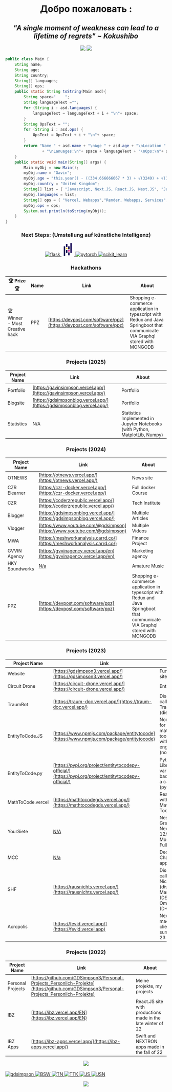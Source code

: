 <h1 align="center">Добро пожаловать :</h1>
<!-- <h8>i love my mum</h8> -->

<h2 align="center"><i>"A single moment of weakness can lead to a lifetime of regrets" ~ Kokushibo</i></h2>


<p align='center'>



<img src="http://github-profile-summary-cards.vercel.app/api/cards/profile-details?username=GDSimpson3&theme=dark">
<img src="http://github-profile-summary-cards.vercel.app/api/cards/stats?username=gdsimpson3&theme=highcontrast">
</p>

```java
public class Main {
    String name;
    String age;
    String country;
    String[] languages;
    String[] ops;
    public static String toString(Main asd){
        String space="    ";
        String languageText ="";
        for (String i : asd.languages) {
            languageText = languageText + i + "\n"+ space;
        }
        String OpsText = "";
        for (String i : asd.ops) {
            OpsText = OpsText + i + "\n"+ space;
        }
        return "Name " + asd.name + "\nAge " + asd.age + "\nLocation " + asd.country
                + "\nLanuages:\n"+ space + languageText + "\nOps:\n"+ space + OpsText;
    }
    public static void main(String[] args) {
        Main myObj = new Main();
        myObj.name = "Gavin";
        myObj.age = "this.year() - ((334.666666667 * 3) + √(3249) + √(1024) + 915)";
        myObj.country = "United Kingdom";
        String[] list = { "Javascript, Next.JS, React.JS, Nest.JS", "Java, Spring, LibGdx", "Python, Django, Numpy, ML", "Groovy","C++, Node-gyp, Pybind11, Cmake","R","C, Cmake, Meson","C#, MAUI, Console app, WEB","Lua, NVCHAD","PHP" };
        myObj.languages = list;
        String[] ops = { "Vercel, Webapps","Render, Webapps, Services", "Railway.up, Webapps","Docker, Helm, K8s (GCP)","Jenkins, Brew, Docker","Ubuntu, 20.04, 18.10, Kali, OpenSUSE, RHAT, AntiX, Ubuntu Server 15.04,","DB, MongoDB, Mysql, Mysql Docker","Bash, VB, Shell","GCP, K8s","Azure, AD"};
        myObj.ops = ops;
        System.out.println(toString(myObj));
    }
}
```



 
<h3 align="center">Next Steps: (Umstellung auf künstliche Intelligenz)</h3>
<p align="center"> 
 <a href="https://flask.palletsprojects.com/" target="_blank" rel="noreferrer"> 
  <img src="https://www.vectorlogo.zone/logos/pocoo_flask/pocoo_flask-icon.svg" alt="flask" width="40" height="40"/> </a>
 <a href="https://pandas.pydata.org/" target="_blank" rel="noreferrer"> 
  <img src="https://raw.githubusercontent.com/devicons/devicon/2ae2a900d2f041da66e950e4d48052658d850630/icons/pandas/pandas-original.svg" alt="pandas" width="40" height="40"/> </a> 
<a href="https://pytorch.org/" target="_blank" rel="noreferrer"> 
  <img src="https://www.vectorlogo.zone/logos/pytorch/pytorch-icon.svg" alt="pytorch" width="40" height="40"/> </a> 
<a href="https://scikit-learn.org/" target="_blank" rel="noreferrer"> 
   <img src="https://upload.wikimedia.org/wikipedia/commons/0/05/Scikit_learn_logo_small.svg" alt="scikit_learn" width="40" height="40"/> </a> </p>




<h3 align='center'>Hackathons</h3>

| 🏆 Prize 🏆 | Name | Link | About |
| ------------- | ------------- | ------------- | ------------- |
| 🏆 Winner - Most Creative hack | PPZ | [https://devpost.com/software/ppz](https://devpost.com/software/ppz)  | Shopping e-commerce application in typescript with Redux and Java Springboot that communicate VIA Graphql stored with MONGODB  |

<h3 align='center'>Projects (2025)</h3>

| Project Name  | Link | About |
| ------------- | ------------- | ------------- |
| Portfolio  | [https://gavinsimpson.vercel.app/](https://gavinsimpson.vercel.app/)  | Portfolio |
| Blogsite  | [https://gdsimpsonblog.vercel.app/](https://gdsimpsonblog.vercel.app/)  | Portfolio |
| Statistics  | N/A  | Statistics Implemented in Jupyter Notebooks (with Python, MatplotLib, Numpy) |

<h3 align='center'>Projects (2024)</h3>


| Project Name  | Link | About |
| ------------- | ------------- | ------------- |
| OTNEWS  | [https://otnews.vercel.app/](https://otnews.vercel.app/)  | News site  |
| CZR Elearner  | [https://czr-docker.vercel.app/](https://czr-docker.vercel.app/)  | Full docker Course  |
| CZR  | [https://coderzrepublic.vercel.app/](https://coderzrepublic.vercel.app/)  | Tech Institute  |
| Blogger  | [https://gdsimpsonblog.vercel.app/](https://gdsimpsonblog.vercel.app/)  | Multiple Articles |
| Vlogger  | [https://www.youtube.com/@gdsimpson](https://www.youtube.com/@gdsimpson)  | Multiple Videos |
| MWA  | [https://meshworkanalysis.carrd.co/](https://meshworkanalysis.carrd.co/)  | Finance Project  |
| GVVIN Agency  | [https://gvvinagency.vercel.app/en](https://gvvinagency.vercel.app/en)  | Marketing agency  |
| HKY Soundworks  | [N/a]()  | Amature Music  |
| PPZ | [https://devpost.com/software/ppz](https://devpost.com/software/ppz)  | Shopping e-commerce application in typescript with Redux and Java Springboot that communicate VIA Graphql stored with MONGODB  |




<h3 align='center'>Projects (2023)</h3>

| Project Name  | Link | About |
| ------------- | ------------- | ------------- |
| Website  | [https://gdsimpson3.vercel.app/](https://gdsimpson3.vercel.app/)  | Fun NextJS site  |
| Circuit Drone  | [https://circuit-drone.vercel.app/](https://circuit-drone.vercel.app/)  | Enterprise  |
| TraumBot  | [https://traum-doc.vercel.app/](https://traum-doc.vercel.app/)  | Discord Bots called Traum.JS (discord.JS)  |
| EntityToCode.JS  | [https://www.npmjs.com/package/entitytocode](https://www.npmjs.com/package/entitytocode)  | Node Library for mathmatical tools backed with a c++ engine (node-gyp)  |
| EntityToCode.py  | [https://pypi.org/project/entitytocodepy-official/](https://pypi.org/project/entitytocodepy-official/)  | Python Library for various tools backed with a c++ engine (pybind11)  |
| MathToCode.vercel  | [https://mathtocodegds.vercel.app/](https://mathtocodegds.vercel.app/)  | React.JS site with Mathematical Tools  |
| YourSiete | [N/A](https://gdsimpson3.vercel.app/)  | Nest.JS, GraphQL, Next.JS 12/TS and MongoDB Fullstack  |
| MCC  | [N/a]()  | Decentralised Chat application |
| SHF  | [https://rausnichts.vercel.app/](https://rausnichts.vercel.app/)  | Discord Bots called Raus Nichs.JS (discord.JS), Mankey.CS (DSharp) and Omanyte.cc (D++)  |
| Acropolis  | [https://fevid.vercel.app/](https://fevid.vercel.app)  | NextJS sites made for clients in the summmer of 23 (CLOSED)  |


<h3 align='center'>Projects (2022)</h3>


| Project Name  | Link | About |
| ------------- | ------------- | ------------- |
| Personal Projects  | [https://github.com/GDSimpson3/Personal-Projects_Personlich-Projekte](https://github.com/GDSimpson3/Personal-Projects_Personlich-Projekte)  | Meine projekte, my projects |
| IBZ  | [https://ibz.vercel.app/EN](https://ibz.vercel.app/EN)  | React.JS site with productions made in the late winter of 22  |
| IBZ Apps  | [https://ibz-apps.vercel.app/](https://ibz-apps.vercel.app/)  | Swift and NEXTRON apps made in the fall of 22 |




<p align="center">
  <img src= "https://media3.giphy.com/media/v1.Y2lkPTc5MGI3NjExMDUyNTIyOGNmNGJiZTM5ZjEyMTI5M2EzN2EzMWRkMTkzNDk1YWE5OCZlcD12MV9pbnRlcm5hbF9naWZzX2dpZklkJmN0PWc/E1uxqv33FmpQE0UlaZ/giphy.gif">
</p>
<a href="https://github.com/GDSimpson3" target="_blank" rel="noreferrer"> <img src="https://avatars.githubusercontent.com/u/103830594?v=4" alt="gdsimpson" width="40" height="40"/> </a>
<a href="https://github.com/BSW-G-D-iph6" target="_blank" rel="noreferrer"> <img src="https://avatars.githubusercontent.com/u/132499310?v=4" alt="BSW" width="40" height="40"/> </a>
<a href="https://github.com/Tepid-neitzen" target="_blank" rel="noreferrer"> <img src="https://avatars.githubusercontent.com/u/129894851?v=4" alt="TN" width="40" height="40"/> </a>
<a href="https://github.com/TTaksheel" target="_blank" rel="noreferrer"> <img src="https://avatars.githubusercontent.com/u/132825646?v=4" alt="TTK" width="40" height="40"/> </a>
<a href="https://github.com/Jgsimpon15" target="_blank" rel="noreferrer"> <img src="https://avatars.githubusercontent.com/u/117312936?v=4" alt="JS" width="40" height="40"/> </a>
<a href="https://github.com/Jgsimpgjgson15" target="_blank" rel="noreferrer"> <img src="https://avatars.githubusercontent.com/u/147947456?v=4" alt="JSN"/> </a>


<p align='center'>
<img src="https://komarev.com/ghpvc/?username=gdsimpson3&label=PROFILE+VIEWS&style=for-the-badge&color=brightgreen">
</p>

